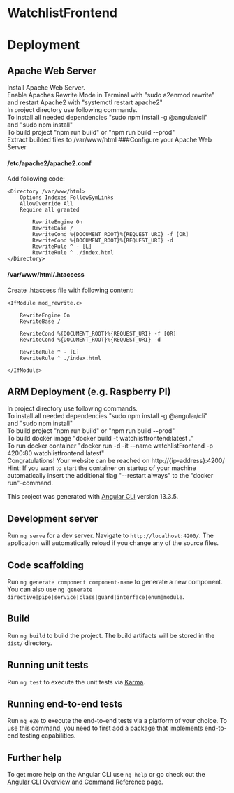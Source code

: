 # WatchlistFrontend

# Deployment

## Apache Web Server
Install Apache Web Server.  
Enable Apaches Rewrite Mode in Terminal with "sudo a2enmod rewrite"  
and restart Apache2 with "systemctl restart apache2"  
In project directory use following commands.  
To install all needed dependencies "sudo npm install -g @angular/cli"  
and "sudo npm install"  
To build project "npm run build" or "npm run build --prod"  
Extract builded files to /var/www/html
###Configure your Apache Web Server
#### /etc/apache2/apache2.conf
Add following code:
```
<Directory /var/www/html>
	Options Indexes FollowSymLinks
	AllowOverride All
	Require all granted
		
		RewriteEngine On
		RewriteBase /
		RewriteCond %{DOCUMENT_ROOT}%{REQUEST_URI} -f [OR]
		RewriteCond %{DOCUMENT_ROOT}%{REQUEST_URI} -d
		RewriteRule ^ - [L]
		RewriteRule ^ ./index.html
</Directory>
```
#### /var/www/html/.htaccess
Create .htaccess file with following content:
```
<IfModule mod_rewrite.c>

	RewriteEngine On
	RewriteBase /

	RewriteCond %{DOCUMENT_ROOT}%{REQUEST_URI} -f [OR]
	RewriteCond %{DOCUMENT_ROOT}%{REQUEST_URI} -d

	RewriteRule ^ - [L]
	RewriteRule ^ ./index.html

</IfModule>
```

## ARM Deployment (e.g. Raspberry PI)
In project directory use following commands.  
To install all needed dependencies "sudo npm install -g @angular/cli"  
and "sudo npm install"  
To build project "npm run build" or "npm run build --prod"  
To build docker image "docker build -t watchlistfrontend:latest ."  
To run docker container "docker run -d -it --name watchlistFrontend -p 4200:80 watchlistfrontend:latest"  
Congratulations! Your website can be reached on http://{ip-address}:4200/  
Hint: If you want to start the container on startup of your machine automatically insert the additional flag "--restart always" to the "docker run"-command.  

This project was generated with [Angular CLI](https://github.com/angular/angular-cli) version 13.3.5.

## Development server

Run `ng serve` for a dev server. Navigate to `http://localhost:4200/`. The application will automatically reload if you change any of the source files.

## Code scaffolding

Run `ng generate component component-name` to generate a new component. You can also use `ng generate directive|pipe|service|class|guard|interface|enum|module`.

## Build

Run `ng build` to build the project. The build artifacts will be stored in the `dist/` directory.

## Running unit tests

Run `ng test` to execute the unit tests via [Karma](https://karma-runner.github.io).

## Running end-to-end tests

Run `ng e2e` to execute the end-to-end tests via a platform of your choice. To use this command, you need to first add a package that implements end-to-end testing capabilities.

## Further help

To get more help on the Angular CLI use `ng help` or go check out the [Angular CLI Overview and Command Reference](https://angular.io/cli) page.
